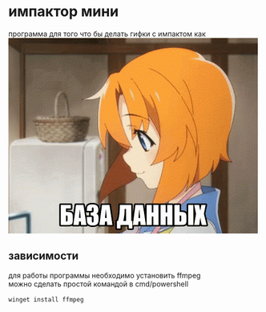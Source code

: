 # импактор мини
программа для того что бы делать гифки с импактом как <br>
![](/readme_preview.gif)
## зависимости
для работы программы необходимо установить ffmpeg <br>
можно сделать простой командой в cmd/powershell
```
winget install ffmpeg 
```

